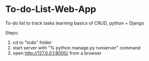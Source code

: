# To-do-List-Web-App
To-do list to track tasks
learning basics of CRUD, python + Django


Steps:
1) cd to "todo" folder
2) start server with "% python manage.py runserver" command
3) open http://127.0.0.1:8000/ from a browser
